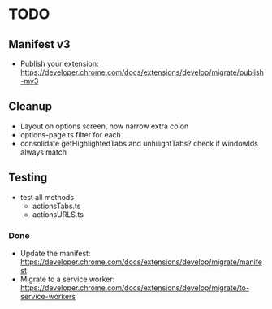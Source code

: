 # TODO

## Manifest v3

- Publish your extension: https://developer.chrome.com/docs/extensions/develop/migrate/publish-mv3

## Cleanup

- Layout on options screen, now narrow extra colon
- options-page.ts filter for each
- consolidate getHighlightedTabs and unhilightTabs? check if windowIds always match

## Testing

- test all methods
  - actionsTabs.ts
  - actionsURLS.ts

### Done

- Update the manifest: https://developer.chrome.com/docs/extensions/develop/migrate/manifest
- Migrate to a service worker: https://developer.chrome.com/docs/extensions/develop/migrate/to-service-workers
